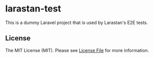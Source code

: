 # larastan-test

This is a dummy Laravel project that is used by Larastan's E2E tests.

## License
The MIT License (MIT). Please see [License File](LICENSE.md) for more information.
